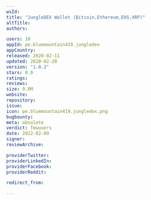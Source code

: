 ```yaml
---
wsId: 
title: "JungleDEX Wallet (Bitcoin,Ethereum,EOS,XRP)"
altTitle: 
authors:

users: 10
appId: pe.bluemountain419.jungledex
appCountry: 
released: 2020-02-11
updated: 2020-02-20
version: "1.0.2"
stars: 0.0
ratings: 
reviews: 
size: 9.0M
website: 
repository: 
issue: 
icon: pe.bluemountain419.jungledex.png
bugbounty: 
meta: obsolete
verdict: fewusers
date: 2022-02-09
signer: 
reviewArchive:

providerTwitter: 
providerLinkedIn: 
providerFacebook: 
providerReddit: 

redirect_from:

---
```


